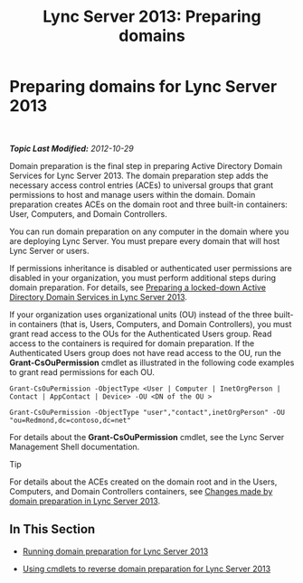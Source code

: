 ﻿---
title: 'Lync Server 2013: Preparing domains'
TOCTitle: Preparing domains
ms:assetid: 8eea541c-5f9d-4afc-92a8-a31d6f742544
ms:mtpsurl: https://technet.microsoft.com/en-us/library/Gg398721(v=OCS.15)
ms:contentKeyID: 48184816
ms.date: 07/23/2014
mtps_version: v=OCS.15
---

<div data-xmlns="http://www.w3.org/1999/xhtml">

<div class="topic" data-xmlns="http://www.w3.org/1999/xhtml" data-msxsl="urn:schemas-microsoft-com:xslt" data-cs="http://msdn.microsoft.com/en-us/">

<div data-asp="http://msdn2.microsoft.com/asp">

# Preparing domains for Lync Server 2013

</div>

<div id="mainSection">

<div id="mainBody">

<span> </span>

_**Topic Last Modified:** 2012-10-29_

Domain preparation is the final step in preparing Active Directory Domain Services for Lync Server 2013. The domain preparation step adds the necessary access control entries (ACEs) to universal groups that grant permissions to host and manage users within the domain. Domain preparation creates ACEs on the domain root and three built-in containers: User, Computers, and Domain Controllers.

You can run domain preparation on any computer in the domain where you are deploying Lync Server. You must prepare every domain that will host Lync Server or users.

If permissions inheritance is disabled or authenticated user permissions are disabled in your organization, you must perform additional steps during domain preparation. For details, see [Preparing a locked-down Active Directory Domain Services in Lync Server 2013](lync-server-2013-preparing-a-locked-down-active-directory-domain-services.md).

If your organization uses organizational units (OU) instead of the three built-in containers (that is, Users, Computers, and Domain Controllers), you must grant read access to the OUs for the Authenticated Users group. Read access to the containers is required for domain preparation. If the Authenticated Users group does not have read access to the OU, run the **Grant-CsOuPermission** cmdlet as illustrated in the following code examples to grant read permissions for each OU.

    Grant-CsOuPermission -ObjectType <User | Computer | InetOrgPerson | Contact | AppContact | Device> -OU <DN of the OU > 

    Grant-CsOuPermission -ObjectType "user","contact",inetOrgPerson" -OU "ou=Redmond,dc=contoso,dc=net"

For details about the **Grant-CsOuPermission** cmdlet, see the Lync Server Management Shell documentation.

<div class="alert">


> [!TIP]
> For details about the ACEs created on the domain root and in the Users, Computers, and Domain Controllers containers, see <A href="lync-server-2013-changes-made-by-domain-preparation.md">Changes made by domain preparation in Lync Server 2013</A>.



</div>

<div>

## In This Section

  - [Running domain preparation for Lync Server 2013](lync-server-2013-running-domain-preparation.md)

  - [Using cmdlets to reverse domain preparation for Lync Server 2013](lync-server-2013-using-cmdlets-to-reverse-domain-preparation.md)

</div>

</div>

<span> </span>

</div>

</div>

</div>

